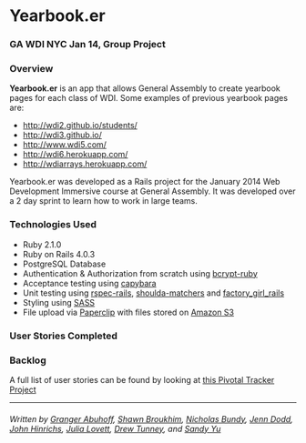 # Yearbook.er

### GA WDI NYC Jan 14, Group Project

### Overview

**Yearbook.er** is an app that allows General Assembly to create yearbook pages for each class of WDI. Some examples of previous yearbook pages are:

* http://wdi2.github.io/students/
* http://wdi3.github.io/
* http://www.wdi5.com/
* http://wdi6.herokuapp.com/
* http://wdiarrays.herokuapp.com/

Yearbook.er was developed as a Rails project for the January 2014 Web Development Immersive course at General Assembly. It was developed over a 2 day sprint to learn how to work in large teams.

### Technologies Used

* Ruby 2.1.0
* Ruby on Rails 4.0.3
* PostgreSQL Database
* Authentication & Authorization from scratch using [bcrypt-ruby](http://bcrypt-ruby.rubyforge.org/)
* Acceptance testing using [capybara](https://github.com/jnicklas/capybara)
* Unit testing using [rspec-rails](https://github.com/rspec/rspec-rails), [shoulda-matchers](https://github.com/thoughtbot/shoulda-matchers) and [factory_girl_rails](https://github.com/thoughtbot/factory_girl_rails)
* Styling using [SASS](http://sass-lang.com/)
* File upload via [Paperclip](https://github.com/thoughtbot/paperclip) with files stored on [Amazon S3](http://aws.amazon.com/s3/)

### User Stories Completed

### Backlog

A full list of user stories can be found by looking at [this Pivotal Tracker Project](https://www.pivotaltracker.com/s/projects/1038832)

---
###### Written by [Granger Abuhoff](https://github.com/cranbury), [Shawn Broukhim](https://github.com/shawnbro), [Nicholas Bundy](https://github.com/nicholasjay), [Jenn Dodd](https://github.com/jenndodd), [John Hinrichs](https://github.com/jmhinric), [Julia Lovett](https://github.com/lovettlovett), [Drew Tunney](https://github.com/tunneylax20), and [Sandy Yu](https://github.com/sandycjyu)